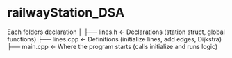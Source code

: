 # railwayStation_DSA
Each folders declaration
│
├── lines.h       ← Declarations (station struct, global functions)
├── lines.cpp     ← Definitions (initialize lines, add edges, Dijkstra)
├── main.cpp      ← Where the program starts (calls initialize and runs logic)
